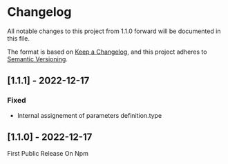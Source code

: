 # Changelog

All notable changes to this project from 1.1.0 forward will be documented in this file.

The format is based on [Keep a Changelog](https://keepachangelog.com/en/1.0.0/),
and this project adheres to [Semantic Versioning](https://semver.org/spec/v2.0.0.html).

## [1.1.1] - 2022-12-17

### Fixed
- Internal assignement of parameters definition.type 
## [1.1.0] - 2022-12-17

First Public Release On Npm
